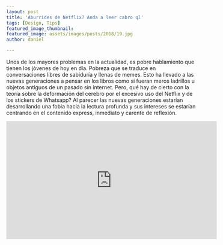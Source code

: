 ```yaml
---
layout: post
title: 'Aburrides de Netflix? Anda a leer cabro ql'
tags: [Design, Tips]
featured_image_thumbnail:
featured_image: assets/images/posts/2018/19.jpg
author: daniel

---
```


Unos de los mayores problemas en la actualidad, es pobre hablamiento que tienen los jòvenes de hoy en día. Pobreza que se traduce en conversaciones libres de sabiduría y llenas de memes. Esto ha llevado a las nuevas generaciones a pensar en los libros como si fueran meros ladrillos u objetos antiguos de un pasado sin internet. Pero, qué hay de cierto con la teoría sobre la deformación del cerebro por el excesivo uso del Netflix y de los stickers de Whatsapp? Al parecer las nuevas generaciones estarían desarrollando una fobia hacia la lectura profunda y sus intereses se estarían centrando en el contenido express, inmediato y carente de reflexión.

<iframe width="560" height="315" src="https://www.youtube.com/embed/hHW1oY26kxQ" frameborder="0" allow="accelerometer; autoplay; encrypted-media; gyroscope; picture-in-picture" allowfullscreen></iframe>
